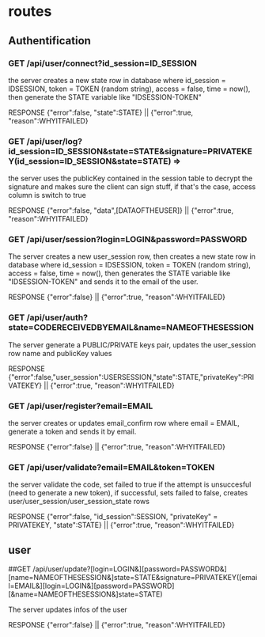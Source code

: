 # routes

## Authentification

### GET /api/user/connect?id_session=ID_SESSION 

the server creates a new state row in database where id_session = IDSESSION, token = TOKEN (random string), access = false, time = now(), then generate the STATE variable like "IDSESSION-TOKEN"

RESPONSE {"error":false, "state":STATE} || {"error":true, "reason":WHYITFAILED}

### GET /api/user/log?id_session=ID_SESSION&state=STATE&signature=PRIVATEKEY(id_session=ID_SESSION&state=STATE) => 

the server uses the publicKey contained in the session table to decrypt the signature and makes sure the client can sign stuff, if that's the case, access column is switch to true

RESPONSE {"error":false, "data",[DATAOFTHEUSER]} || {"error":true, "reason":WHYITFAILED}

### GET /api/user/session?login=LOGIN&password=PASSWORD 

The server creates a new user_session row, then creates a new state row in database where id_session = IDSESSION, token = TOKEN (random string), access = false, time = now(), then generates the STATE variable like "IDSESSION-TOKEN" and sends it to the email of the user.

RESPONSE {"error":false} || {"error":true, "reason":WHYITFAILED}

### GET /api/user/auth?state=CODERECEIVEDBYEMAIL&name=NAMEOFTHESESSION

The server generate a PUBLIC/PRIVATE keys pair, updates the user_session row name and publicKey values 

RESPONSE {"error":false,"user_session":USERSESSION,"state":STATE,"privateKey":PRIVATEKEY} || {"error":true, "reason":WHYITFAILED}

### GET /api/user/register?email=EMAIL

the server creates or updates email_confirm row where email = EMAIL, generate a token and sends it by email.

RESPONSE {"error":false} || {"error":true, "reason":WHYITFAILED}

### GET /api/user/validate?email=EMAIL&token=TOKEN

the server validate the code, set failed to true if the attempt is unsuccesful (need to generate a new token), if successful, sets failed to false, creates user/user_session/user_session_state rows

RESPONSE {"error":false, "id_session":SESSION, "privateKey" = PRIVATEKEY, "state":STATE} || {"error":true, "reason":WHYITFAILED}

## user

##GET /api/user/update?[login=LOGIN&][password=PASSWORD&][name=NAMEOFTHESESSION&]state=STATE&signature=PRIVATEKEY([email=EMAIL&][login=LOGIN&][password=PASSWORD][&name=NAMEOFTHESESSION&]state=STATE)

The server updates infos of the user

RESPONSE {"error":false} || {"error":true, "reason":WHYITFAILED}

